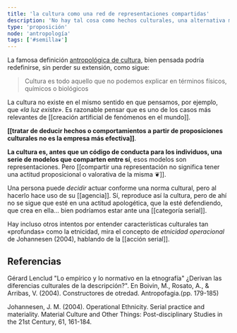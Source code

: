 ```yaml
---
title: 'la cultura como una red de representaciones compartidas'
description: 'No hay tal cosa como hechos culturales, una alternativa más eficiente es entenderla en función de represetaciones compartidas'
type: 'proposición'
node: 'antropología'
tags: ['#semilla❦']
---
```


La famosa definición [antropológica de cultura](http://www.filosofia.org/filomat/df406.htm), bien pensada podría redefinirse, sin perder su extensión, como sigue:

>Cultura es todo aquello que no podemos explicar en términos físicos, químicos o biológicos

La cultura no existe en el mismo sentido en que pensamos, por ejemplo, que *«la luz existe»*. Es razonable pensar que es uno de los casos más relevantes de [[creación artificial de fenómenos en el mundo]].

**[[tratar de deducir hechos o comportamientos a partir de proposiciones culturales no es la empresa más efectiva]]**.

**La cultura es, antes que un código de conducta para los individuos, una serie de modelos que comparten entre sí**, esos modelos son representaciones. Pero [[compartir una representación no significa tener una actitud proposicional o valorativa de la misma ❦]].

Una persona puede *decidir* actuar conforme una norma cultural, pero al hacerlo hace uso de su [[agencia]]. Sí, reproduce así la cultura, pero de ahí no se sigue que esté en una actitud apologética, que la esté defendiendo, que crea en ella... bien podríamos estar ante una [[categoría serial]].

Hay incluso otros intentos por entender características culturales tan «profundas» como la etnicidad, mira el concepto de *etnicidad operacional* de Johannesen (2004), hablando de la [[acción serial]].

## Referencias

Gérard Lenclud  "Lo empírico y lo normativo en la etnografía" ¿Derivan las diferencias culturales de la descripción?". En  Boivin, M., Rosato, A., & Arribas, V. (2004). Constructores de otredad. Antropofagia.(pp. 179-185)

Johannesen, J. M. (2004). Operational Ethnicity. Serial practice and materiality. Material Culture and Other Things: Post-disciplinary Studies in the 21st Century, 61, 161-184.
